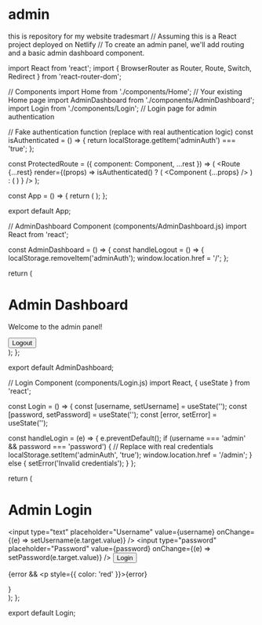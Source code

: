 # admin
this is repository for my website tradesmart
// Assuming this is a React project deployed on Netlify
// To create an admin panel, we'll add routing and a basic admin dashboard component.

import React from 'react';
import { BrowserRouter as Router, Route, Switch, Redirect } from 'react-router-dom';

// Components
import Home from './components/Home'; // Your existing Home page
import AdminDashboard from './components/AdminDashboard';
import Login from './components/Login'; // Login page for admin authentication

// Fake authentication function (replace with real authentication logic)
const isAuthenticated = () => {
  return localStorage.getItem('adminAuth') === 'true';
};

const ProtectedRoute = ({ component: Component, ...rest }) => (
  <Route
    {...rest}
    render={(props) =>
      isAuthenticated() ? (
        <Component {...props} />
      ) : (
        <Redirect to="/login" />
      )
    }
  />
);

const App = () => {
  return (
    <Router>
      <Switch>
        <Route path="/" exact component={Home} />
        <Route path="/login" component={Login} />
        <ProtectedRoute path="/admin" component={AdminDashboard} />
      </Switch>
    </Router>
  );
};

export default App;

// AdminDashboard Component (components/AdminDashboard.js)
import React from 'react';

const AdminDashboard = () => {
  const handleLogout = () => {
    localStorage.removeItem('adminAuth');
    window.location.href = '/';
  };

  return (
    <div>
      <h1>Admin Dashboard</h1>
      <p>Welcome to the admin panel!</p>
      <button onClick={handleLogout}>Logout</button>
    </div>
  );
};

export default AdminDashboard;

// Login Component (components/Login.js)
import React, { useState } from 'react';

const Login = () => {
  const [username, setUsername] = useState('');
  const [password, setPassword] = useState('');
  const [error, setError] = useState('');

  const handleLogin = (e) => {
    e.preventDefault();
    if (username === 'admin' && password === 'password') { // Replace with real credentials
      localStorage.setItem('adminAuth', 'true');
      window.location.href = '/admin';
    } else {
      setError('Invalid credentials');
    }
  };

  return (
    <div>
      <h1>Admin Login</h1>
      <form onSubmit={handleLogin}>
        <input
          type="text"
          placeholder="Username"
          value={username}
          onChange={(e) => setUsername(e.target.value)}
        />
        <input
          type="password"
          placeholder="Password"
          value={password}
          onChange={(e) => setPassword(e.target.value)}
        />
        <button type="submit">Login</button>
      </form>
      {error && <p style={{ color: 'red' }}>{error}</p>}
    </div>
  );
};

export default Login;
